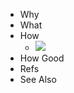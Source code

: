 - Why
- What
- How
	- ![](https://pdai.tech/images/jvm/java-jvm-debug.png)
- How Good
- Refs
- See Also
